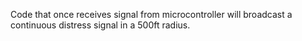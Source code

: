 Code that once receives signal from microcontroller will broadcast a continuous distress signal in a 500ft radius.
